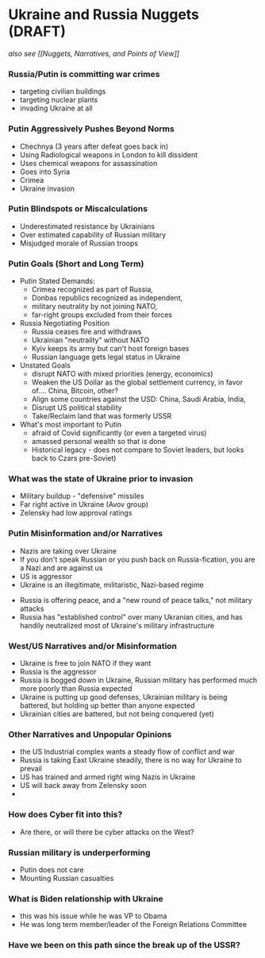# Ukraine and Russia Nuggets (DRAFT)

_also see [[Nuggets, Narratives, and Points of View]]_

### Russia/Putin is committing war crimes
* targeting civilian buildings
* targeting nuclear plants
* invading Ukraine at all

### Putin Aggressively Pushes Beyond Norms
* Chechnya (3 years after defeat goes back in)
* Using Radiological weapons in London to kill dissident
* Uses chemical weapons for assassination
* Goes into Syria
* Crimea
* Ukraine invasion

### Putin Blindspots or Miscalculations
* Underestimated resistance by Ukrainians
* Over estimated capability of Russian military
* Misjudged morale of Russian troops

### Putin Goals (Short and Long Term)
*  Putin Stated Demands: 
	* Crimea recognized as part of Russia, 
	* Donbas republics recognized as independent,
	*  military neutrality by not joining NATO, 
	* far-right groups excluded from their forces
* Russia Negotiating Position
	*  Russia ceases fire and withdraws
	* Ukrainian "neutrality" without NATO
	* Kyiv keeps its army but can't host foreign bases 
	* Russian language gets legal status in Ukraine
* Unstated Goals
	* disrupt NATO with mixed priorities (energy, economics)
	* Weaken the US Dollar as the global settlement currency, in favor of.... China, Bitcoin, other?
	* Align some countries against the USD: China, Saudi Arabia, India, 
	* Disrupt US political stability
	* Take/Reclaim land that was formerly USSR
* What's most important to Putin
	* afraid of Covid significantly (or even a targeted virus)
	* amassed personal wealth so that is done
	* Historical legacy - does not compare to Soviet leaders, but looks back to Czars pre-Soviet)


### What was the state of Ukraine prior to invasion
* Military buildup - "defensive" missiles
* Far right active in Ukraine (Avov group)
* Zelensky had low approval ratings 

### Putin Misinformation and/or Narratives
* Nazis are taking over Ukraine
* If you don't speak Russian or you push back on Russia-fication, you are a Nazi and are against us
* US is aggressor
* Ukraine is an illegitimate, militaristic, Nazi-based regime
- Russia is offering peace, and a "new round of peace talks," not military attacks
- Russia has "established control" over many Ukranian cities, and has handily neutralized most of Ukraine's military infrastructure

### West/US Narratives and/or Misinformation
* Ukraine is free to join NATO if they want
* Russia is the aggressor
* Russia is bogged down in Ukraine, Russian military has performed much more poorly than Russia expected
* Ukraine is putting up good defenses, Ukrainian military is being battered, but holding up better than anyone expected
* Ukrainian cities are battered, but not being conquered (yet)



### Other Narratives and Unpopular Opinions
* the US Industrial complex wants a steady flow of conflict and war
* Russia is taking East Ukraine steadily, there is no way for Ukraine to prevail
* US has trained and armed right wing Nazis in Ukraine
* US will back away from Zelensky soon
* 

### How does Cyber fit into this?
* Are there, or will there be cyber attacks on the West?


### Russian military is underperforming
* Putin does not care
* Mounting Russian casualties


### What is Biden relationship with Ukraine
* this was his issue while he was VP to Obama
* He was long term member/leader of the Foreign Relations Committee

### Have we been on this path since the break up of the USSR?

